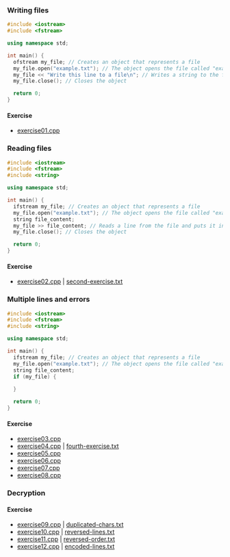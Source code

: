 ### Writing files

```cpp
#include <iostream>
#include <fstream>

using namespace std;

int main() {
  ofstream my_file; // Creates an object that represents a file
  my_file.open("example.txt"); // The object opens the file called "example.txt"
  my_file << "Write this line to a file\n"; // Writes a string to the file
  my_file.close(); // Closes the object

  return 0;
}
```

#### Exercise
 - [exercise01.cpp](exercise-01/exercise01.cpp)

### Reading files

```cpp
#include <iostream>
#include <fstream>
#include <string>

using namespace std;

int main() {
  ifstream my_file; // Creates an object that represents a file
  my_file.open("example.txt"); // The object opens the file called "example.txt"
  string file_content;
  my_file >> file_content; // Reads a line from the file and puts it into the variable called file_content
  my_file.close(); // Closes the object

  return 0;
}
```

#### Exercise
 - [exercise02.cpp](exercise-02/exercise02.cpp) | [second-exercise.txt](exercise-02/second-exercise.txt)

### Multiple lines and errors
```cpp
#include <iostream>
#include <fstream>
#include <string>

using namespace std;

int main() {
  ifstream my_file; // Creates an object that represents a file
  my_file.open("example.txt"); // The object opens the file called "example.txt"
  string file_content;
  if (my_file) {
    
  }

  return 0;
}
```

#### Exercise
 - [exercise03.cpp](exercise-03/exercise03.cpp)
 - [exercise04.cpp](exercise-04/exercise04.cpp) | [fourth-exercise.txt](exercise-04/fourth-exercise.txt)
 - [exercise05.cpp](exercise-05/exercise05.cpp)
 - [exercise06.cpp](exercise-06/exercise06.cpp) 
 - [exercise07.cpp](exercise-07/exercise07.cpp) 
 - [exercise08.cpp](exercise-08/exercise08.cpp)

### Decryption
#### Exercise
 - [exercise09.cpp](exercise-09/exercise09.cpp) | [duplicated-chars.txt](exercise-09/duplicated-chars.txt)
 - [exercise10.cpp](exercise-10/exercise10.cpp) | [reversed-lines.txt](exercise-10/reversed-lines.txt)
 - [exercise11.cpp](exercise-11/exercise11.cpp) | [reversed-order.txt](exercise-11/reversed-order.txt)
 - [exercise12.cpp](exercise-12/exercise12.cpp) | [encoded-lines.txt](exercise-12/encoded-lines.txt)

